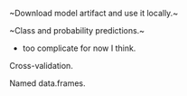 
~Download model artifact and use it locally.~


~Class and probability predictions.~
- too complicate for now I think.

Cross-validation.

Named data.frames.
